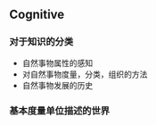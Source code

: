 ## <b>Cognitive</b> ##

### <b>对于知识的分类</b> ###
- 自然事物属性的感知
- 对自然事物度量，分类，组织的方法
- 自然事物发展的历史

### <b>基本度量单位描述的世界</b> ###
